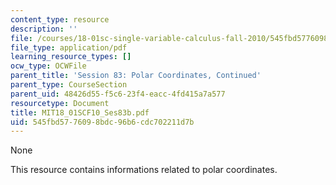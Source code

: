 ```yaml
---
content_type: resource
description: ''
file: /courses/18-01sc-single-variable-calculus-fall-2010/545fbd5776098bdc96b6cdc702211d7b_MIT18_01SCF10_Ses83b.pdf
file_type: application/pdf
learning_resource_types: []
ocw_type: OCWFile
parent_title: 'Session 83: Polar Coordinates, Continued'
parent_type: CourseSection
parent_uid: 48426d55-f5c6-23f4-eacc-4fd415a7a577
resourcetype: Document
title: MIT18_01SCF10_Ses83b.pdf
uid: 545fbd57-7609-8bdc-96b6-cdc702211d7b
---
```

None

This resource contains informations related to polar coordinates.